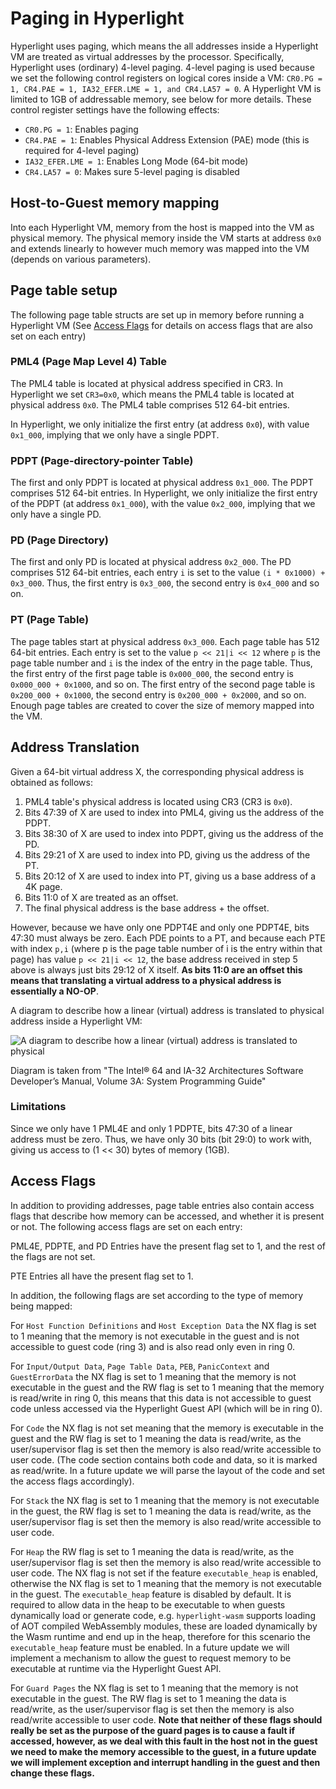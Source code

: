 # Paging in Hyperlight

Hyperlight uses paging, which means the all addresses inside a Hyperlight VM are treated as virtual addresses by the processor. Specifically, Hyperlight uses (ordinary) 4-level paging. 4-level paging is used because we set the following control registers on logical cores inside a VM: `CR0.PG = 1, CR4.PAE = 1, IA32_EFER.LME = 1, and CR4.LA57 = 0`. A Hyperlight VM is limited to 1GB of addressable memory, see below for more details. These control register settings have the following effects:

- `CR0.PG = 1`: Enables paging
- `CR4.PAE = 1`: Enables Physical Address Extension (PAE) mode (this is required for 4-level paging)
- `IA32_EFER.LME = 1`: Enables Long Mode (64-bit mode)
- `CR4.LA57 = 0`: Makes sure 5-level paging is disabled

## Host-to-Guest memory mapping

Into each Hyperlight VM, memory from the host is mapped into the VM as physical memory. The physical memory inside the VM starts at address `0x0` and extends linearly to however much memory was mapped into the VM (depends on various parameters).

## Page table setup

The following page table structs are set up in memory before running a Hyperlight VM (See [Access Flags](#access-flags) for details on access flags that are also set on each entry)

### PML4 (Page Map Level 4) Table

The PML4 table is located at physical address specified in CR3. In Hyperlight we set `CR3=0x0`, which means the PML4 table is located at physical address `0x0`. The PML4 table comprises 512 64-bit entries.

In Hyperlight, we only initialize the first entry (at address `0x0`), with value `0x1_000`, implying that we only have a single PDPT.

### PDPT (Page-directory-pointer Table)

The first and only PDPT is located at physical address `0x1_000`. The PDPT comprises 512 64-bit entries. In Hyperlight, we only initialize the first entry of the PDPT (at address `0x1_000`), with the value `0x2_000`, implying that we only have a single PD.

### PD (Page Directory)

The first and only PD is located at physical address `0x2_000`. The PD comprises 512 64-bit entries, each entry `i` is set to the value `(i * 0x1000) + 0x3_000`. Thus, the first entry is `0x3_000`, the second entry is `0x4_000` and so on.

### PT (Page Table)

The page tables start at physical address `0x3_000`. Each page table has 512 64-bit entries. Each entry is set to the value `p << 21|i << 12` where `p` is the page table number and `i` is the index of the entry in the page table. Thus, the first entry of the first page table is `0x000_000`, the second entry is `0x000_000 + 0x1000`, and so on. The first entry of the second page table is `0x200_000 + 0x1000`, the second entry is `0x200_000 + 0x2000`, and so on. Enough page tables are created to cover the size of memory mapped into the VM.

## Address Translation

Given a 64-bit virtual address X, the corresponding physical address is obtained as follows:

1. PML4 table's physical address is located using CR3 (CR3 is `0x0`).
2. Bits 47:39 of X are used to index into PML4, giving us the address of the PDPT.
3. Bits 38:30 of X are used to index into PDPT, giving us the address of the PD.
4. Bits 29:21 of X are used to index into PD, giving us the address of the PT.
5. Bits 20:12 of X are used to index into PT, giving us a base address of a 4K page.
6. Bits 11:0 of X are treated as an offset.
7. The final physical address is the base address + the offset.

However, because we have only one PDPT4E and only one PDPT4E, bits 47:30 must always be zero. Each PDE points to a PT, and because each PTE  with index `p,i` (where p is the page table number of i is the entry within that page) has value `p << 21|i << 12`, the base address received in step 5 above is always just bits 29:12 of X itself. **As bits 11:0 are an offset this means that translating a virtual address to a physical address is essentially a NO-OP**.

A diagram to describe how a linear (virtual) address is translated to physical address inside a Hyperlight VM:

![A diagram to describe how a linear (virtual) address is translated to physical](assets/linear-address-translation.png)

Diagram is taken from "The Intel® 64 and IA-32 Architectures Software Developer’s Manual, Volume 3A: System Programming Guide"

### Limitations

Since we only have 1 PML4E and only 1 PDPTE, bits 47:30 of a linear address must be zero. Thus, we have only 30 bits (bit 29:0) to work with, giving us access to (1 << 30) bytes of memory (1GB).

## Access Flags

In addition to providing addresses, page table entries also contain access flags that describe how memory can be accessed, and whether it is present or not. The following access flags are set on each entry:

PML4E, PDPTE, and PD Entries have the present flag set to 1, and the rest of the flags are not set.

PTE Entries all have the present flag set to 1.

In addition, the following flags are set according to the type of memory being mapped:

For `Host Function Definitions` and `Host Exception Data` the NX flag is set to 1 meaning that the memory is not executable in the guest and is not accessible to guest code (ring 3) and is also read only even in ring 0.

For `Input/Output Data`, `Page Table Data`, `PEB`, `PanicContext` and `GuestErrorData` the NX flag is set to 1 meaning that the memory is not executable in the guest and the RW flag is set to 1 meaning that the memory is read/write in ring 0, this means that this data is not accessible to guest code unless accessed via the Hyperlight Guest API (which will be in ring 0).

For `Code` the NX flag is not set meaning that the memory is executable in the guest and the RW flag is set to 1 meaning the data is read/write, as the  user/supervisor flag is set then the memory is also read/write accessible to user code. (The code section contains both code and data, so it is marked as read/write. In a future update we will parse the layout of the code and set the access flags accordingly).

For `Stack` the NX flag is set to 1 meaning that the memory is not executable in the guest, the RW flag is set to 1 meaning the data is read/write, as the user/supervisor flag is set then the memory is also read/write accessible to user code.

For `Heap` the RW flag is set to 1 meaning the data is read/write, as the user/supervisor flag is set then the memory is also read/write accessible to user code. The NX flag is not set if the feature `executable_heap` is enabled, otherwise the NX flag is set to 1 meaning that the memory is not executable in the guest. The `executable_heap` feature is disabled by default. It is required to allow data in the heap to be executable to when guests dynamically load or generate code, e.g. `hyperlight-wasm` supports loading of AOT compiled WebAssembly modules, these are loaded dynamically by the Wasm runtime and end up in the heap, therefore for this scenario the `executable_heap` feature must be enabled. In a future update we will implement a mechanism to allow the guest to request memory to be executable at runtime via the Hyperlight Guest API.

For `Guard Pages` the NX flag is set to 1 meaning that the memory is not executable in the guest. The RW flag is set to 1 meaning the data is read/write, as the user/supervisor flag is set then the memory is also read/write accessible to user code. **Note that neither of these flags should really be set as the purpose of the guard pages is to cause a fault if accessed, however, as we deal with this fault in the host not in the guest we need to make the memory accessible to the guest, in a future update we will implement exception and interrupt handling in the guest and then change these flags.**
